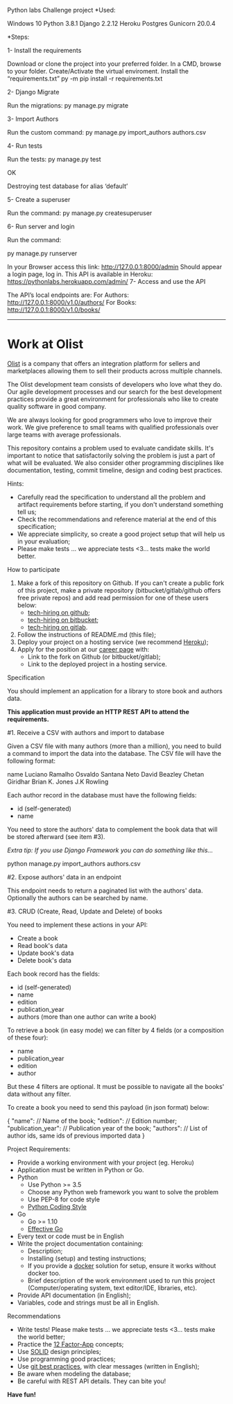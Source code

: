 Python labs Challenge project
*Used:

Windows 10
Python 3.8.1
Django 2.2.12
Heroku Postgres
Gunicorn 20.0.4

*Steps:

1- Install the requirements

Download or clone the project into your preferred folder.
In a CMD, browse to your folder.
Create/Activate the virtual enviroment.
Install the “requirements.txt”
py -m pip install -r requirements.txt

2- Django Migrate

Run the migrations:
py manage.py migrate

3- Import Authors

Run the custom command:
py manage.py import_authors authors.csv

4- Run tests

Run the tests:
py manage.py test

OK

Destroying test database for alias ‘default’

5- Create a superuser

Run the command:
py manage.py createsuperuser

6- Run server and login

Run the command:

py manage.py runserver

In your Browser access this link: http://127.0.0.1:8000/admin
Should appear a login page, log in.
This API is available in Heroku: https://pythonlabs.herokuapp.com/admin/
7- Access and use the API

The API’s local endpoints are:
For Authors: http://127.0.0.1:8000/v1.0/authors/
For Books: http://127.0.0.1:8000/v1.0/books/

---------------------------------------------------------------------------------

# Work at Olist

[Olist](https://olist.com/) is a company that offers an integration platform for sellers and marketplaces allowing them to sell their products across multiple channels.

The Olist development team consists of developers who love what they do. Our agile development processes and our search for the best development practices provide a great environment for professionals who like to create quality software in good company.

We are always looking for good programmers who love to improve their work. We give preference to small teams with qualified professionals over large teams with average professionals.

This repository contains a problem used to evaluate candidate skills. It's important to notice that satisfactorily solving the problem is just a part of what will be evaluated. We also consider other programming disciplines like documentation, testing, commit timeline, design and coding best practices.

Hints:

* Carefully read the specification to understand all the problem and artifact requirements before starting, if you don't understand something tell us;
* Check the recommendations and reference material at the end of this specification;
* We appreciate simplicity, so create a good project setup that will help us in your evaluation;
* Please make tests ... we appreciate tests <3... tests make the world better.

How to participate

1. Make a fork of this repository on Github. If you can't create a public fork of this project, make a private repository (bitbucket/gitlab/github offers free private repos) and add read permission for one of these users below:
    * [tech-hiring on github](https://github.com/tech-hiring);
    * [tech-hiring on bitbucket](https://bitbucket.org/tech-hiring);
    * [tech-hiring on gitlab](https://gitlab.com/tech-hiring).
2. Follow the instructions of README.md (this file);
3. Deploy your project on a hosting service (we recommend [Heroku](https://heroku.com));
4. Apply for the position at our [career page](https://olist.gupy.io/) with:
    * Link to the fork on Github (or bitbucket/gitlab);
    * Link to the deployed project in a hosting service.

Specification

You should implement an application for a library to store book and authors data.

**This application must provide an HTTP REST API to attend the requirements.**

#1. Receive a CSV with authors and import to database

Given a CSV file with many authors (more than a million), you need to build a command to import the data into the database. The CSV file will have the following format:


name
Luciano Ramalho
Osvaldo Santana Neto
David Beazley
Chetan Giridhar
Brian K. Jones
J.K Rowling


Each author record in the database must have the following fields:

* id (self-generated)
* name

You need to store the authors' data to complement the book data that will be stored afterward (see item #3).

_Extra tip: If you use Django Framework you can do something like this..._


python manage.py import_authors authors.csv


#2. Expose authors' data in an endpoint

This endpoint needs to return a paginated list with the authors' data. Optionally the authors can be searched by name.

#3. CRUD (Create, Read, Update and Delete) of books

You need to implement these actions in your API:

* Create a book
* Read book's data
* Update book's data
* Delete book's data

Each book record has the fields:

* id (self-generated)
* name
* edition
* publication_year
* authors (more than one author can write a book)

To retrieve a book (in easy mode) we can filter by 4 fields (or a composition of these four):

* name
* publication_year
* edition
* author

But these 4 filters are optional. It must be possible to navigate all the books' data without any filter.

To create a book you need to send this payload (in json format) below:


{
 "name": // Name of the book;
 "edition": // Edition number;
 "publication_year": // Publication year of the book;
 "authors": // List of author ids, same ids of previous imported data
}


Project Requirements:

* Provide a working environment with your project (eg. Heroku)
* Application must be written in Python or Go.
* Python
    * Use Python >= 3.5
    * Choose any Python web framework you want to solve the problem
    * Use PEP-8 for code style
    * [Python Coding Style](http://docs.python-guide.org/en/latest/writing/style/)
* Go
    * Go >= 1.10
    * [Effective Go](https://golang.org/doc/effective_go.html)
* Every text or code must be in English
* Write the project documentation containing:
    * Description;
    * Installing (setup) and testing instructions;
    * If you provide a [docker](https://www.docker.com/) solution for setup, ensure it works without docker too.
    * Brief description of the work environment used to run this project (Computer/operating system, text editor/IDE, libraries, etc).
* Provide API documentation (in English);
* Variables, code and strings must be all in English.

Recommendations

* Write tests! Please make tests ... we appreciate tests <3... tests make the world better;
* Practice the [12 Factor-App](http://12factor.net) concepts;
* Use [SOLID](https://en.wikipedia.org/wiki/SOLID_(object-oriented_design)) design principles;
* Use programming good practices;
* Use [git best practices](https://www.git-tower.com/learn/git/ebook/en/command-line/appendix/best-practices), with clear messages (written in English);
* Be aware when modeling the database;
* Be careful with REST API details. They can bite you!

**Have fun!**
